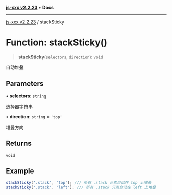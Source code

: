 [**js-xxx v2.2.23**](../README.md) • **Docs**

***

[js-xxx v2.2.23](../README.md) / stackSticky

# Function: stackSticky()

> **stackSticky**(`selectors`, `direction`): `void`

自动堆叠

## Parameters

• **selectors**: `string`

选择器字符串

• **direction**: `string` = `'top'`

堆叠方向

## Returns

`void`

## Example

```ts
stackSticky('.stack', 'top'); /// 所有 .stack 元素自动在 top 上堆叠
stackSticky('.stack', 'left'); /// 所有 .stack 元素自动在 left 上堆叠
```
